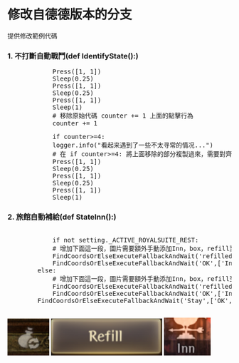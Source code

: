 # 修改自德德版本的分支
提供修改範例代碼
### 1. 不打斷自動戰鬥(def IdentifyState():)
<pre>
	        Press([1, 1])
            Sleep(0.25)
            Press([1, 1])
            Sleep(0.25)
            Press([1, 1])
            Sleep(1)
			# 移除原始代碼 counter += 1 上面的點擊行為
            counter += 1
</pre>

<pre>
	        if counter>=4:
			logger.info("看起来遇到了一些不太寻常的情况...")
			# 在 if counter>=4: 將上面移除的部分複製過來，需要對齊
            Press([1, 1])
            Sleep(0.25)
            Press([1, 1])
            Sleep(0.25)
            Press([1, 1])
            Sleep(1)
</pre>

### 2. 旅館自動補給(def StateInn():)
<pre> 
	        if not setting._ACTIVE_ROYALSUITE_REST:
			# 增加下面這一段，圖片需要額外手動添加Inn，box，refill至原始碼文件下的resoure/image資料夾下
            FindCoordsOrElseExecuteFallbackAndWait('refilled', ['Inn', 'box', 'refill', 'OK', [1, 1]], 2)
            FindCoordsOrElseExecuteFallbackAndWait('OK',['Inn','Stay','Economy',[1,1]],2)
        else:
			# 增加下面這一段，圖片需要額外手動添加Inn，box，refill至原始碼文件下的resoure/image資料夾下
            FindCoordsOrElseExecuteFallbackAndWait('refilled', ['Inn', 'box', 'refill', 'OK', [1, 1]], 2)
            FindCoordsOrElseExecuteFallbackAndWait('OK',['Inn','Stay','royalsuite',[1,1]],2)
        FindCoordsOrElseExecuteFallbackAndWait('Stay',['OK',[299,1464]],2)
 </pre>
![box](resources/images/box.png)
![refill](resources/images/refill.png)
![Inn](resources/images/Inn.png)
